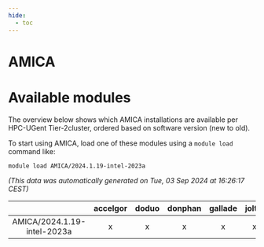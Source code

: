 ```yaml
---
hide:
  - toc
---
```


AMICA
=====

# Available modules


The overview below shows which AMICA installations are available per HPC-UGent Tier-2cluster, ordered based on software version (new to old).

To start using AMICA, load one of these modules using a `module load` command like:

```shell
module load AMICA/2024.1.19-intel-2023a
```

*(This data was automatically generated on Tue, 03 Sep 2024 at 16:26:17 CEST)*  

| |accelgor|doduo|donphan|gallade|joltik|shinx|skitty|
| :---: | :---: | :---: | :---: | :---: | :---: | :---: | :---: |
|AMICA/2024.1.19-intel-2023a|x|x|x|x|x|x|x|
